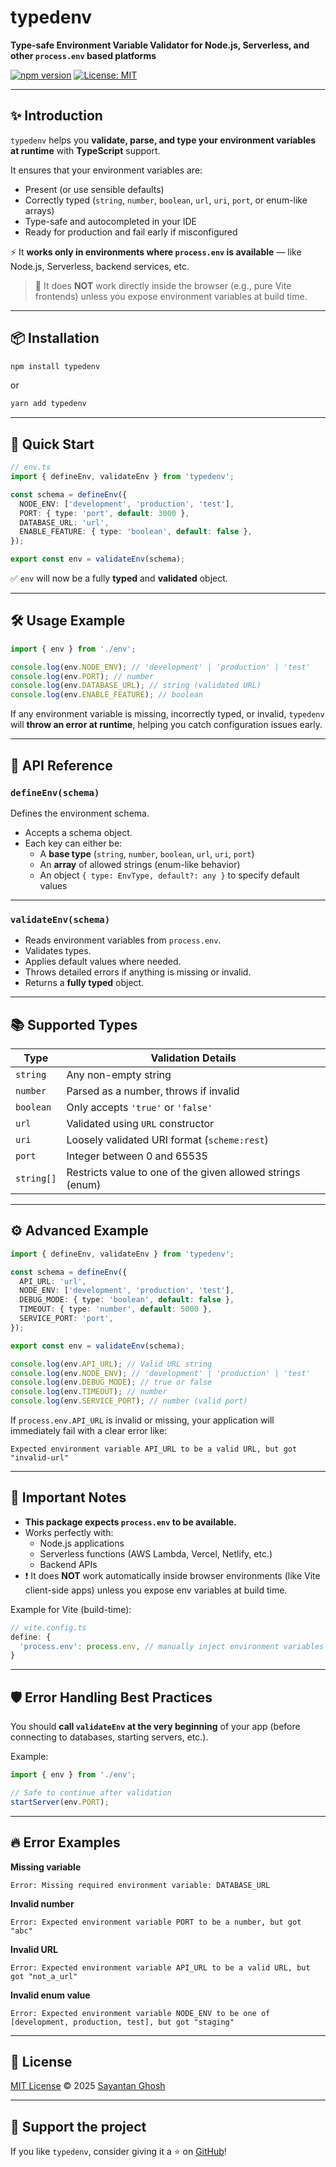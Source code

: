 # typedenv

**Type-safe Environment Variable Validator for Node.js, Serverless, and other `process.env` based platforms**

[![npm version](https://img.shields.io/npm/v/typedenv.svg)](https://www.npmjs.com/package/typedenv)
[![License: MIT](https://img.shields.io/badge/License-MIT-yellow.svg)](./LICENSE)

---

## ✨ Introduction

`typedenv` helps you **validate, parse, and type your environment variables at runtime** with **TypeScript** support.

It ensures that your environment variables are:

- Present (or use sensible defaults)
- Correctly typed (`string`, `number`, `boolean`, `url`, `uri`, `port`, or enum-like arrays)
- Type-safe and autocompleted in your IDE
- Ready for production and fail early if misconfigured

⚡ It **works only in environments where `process.env` is available** — like Node.js, Serverless, backend services, etc.

> 🛑 It does **NOT** work directly inside the browser (e.g., pure Vite frontends) unless you expose environment variables at build time.

---

## 📦 Installation

```bash
npm install typedenv
```

or

```bash
yarn add typedenv
```

---

## 🚀 Quick Start

```ts
// env.ts
import { defineEnv, validateEnv } from 'typedenv';

const schema = defineEnv({
  NODE_ENV: ['development', 'production', 'test'],
  PORT: { type: 'port', default: 3000 },
  DATABASE_URL: 'url',
  ENABLE_FEATURE: { type: 'boolean', default: false },
});

export const env = validateEnv(schema);
```

✅ `env` will now be a fully **typed** and **validated** object.

---

## 🛠 Usage Example

```ts
import { env } from './env';

console.log(env.NODE_ENV); // 'development' | 'production' | 'test'
console.log(env.PORT); // number
console.log(env.DATABASE_URL); // string (validated URL)
console.log(env.ENABLE_FEATURE); // boolean
```

If any environment variable is missing, incorrectly typed, or invalid, `typedenv` will **throw an error at runtime**, helping you catch configuration issues early.

---

## 📑 API Reference

### `defineEnv(schema)`

Defines the environment schema.

- Accepts a schema object.
- Each key can either be:
  - A **base type** (`string`, `number`, `boolean`, `url`, `uri`, `port`)
  - An **array** of allowed strings (enum-like behavior)
  - An object `{ type: EnvType, default?: any }` to specify default values

---

### `validateEnv(schema)`

- Reads environment variables from `process.env`.
- Validates types.
- Applies default values where needed.
- Throws detailed errors if anything is missing or invalid.
- Returns a **fully typed** object.

---

## 📚 Supported Types

| Type       | Validation Details                                         |
| ---------- | ---------------------------------------------------------- |
| `string`   | Any non-empty string                                       |
| `number`   | Parsed as a number, throws if invalid                      |
| `boolean`  | Only accepts `'true'` or `'false'`                         |
| `url`      | Validated using `URL` constructor                          |
| `uri`      | Loosely validated URI format (`scheme:rest`)               |
| `port`     | Integer between 0 and 65535                                |
| `string[]` | Restricts value to one of the given allowed strings (enum) |

---

## ⚙️ Advanced Example

```ts
import { defineEnv, validateEnv } from 'typedenv';

const schema = defineEnv({
  API_URL: 'url',
  NODE_ENV: ['development', 'production', 'test'],
  DEBUG_MODE: { type: 'boolean', default: false },
  TIMEOUT: { type: 'number', default: 5000 },
  SERVICE_PORT: 'port',
});

export const env = validateEnv(schema);

console.log(env.API_URL); // Valid URL string
console.log(env.NODE_ENV); // 'development' | 'production' | 'test'
console.log(env.DEBUG_MODE); // true or false
console.log(env.TIMEOUT); // number
console.log(env.SERVICE_PORT); // number (valid port)
```

If `process.env.API_URL` is invalid or missing, your application will immediately fail with a clear error like:

```
Expected environment variable API_URL to be a valid URL, but got "invalid-url"
```

---

## 🧠 Important Notes

- **This package expects `process.env` to be available.**
- Works perfectly with:
  - Node.js applications
  - Serverless functions (AWS Lambda, Vercel, Netlify, etc.)
  - Backend APIs
- ❗ It does **NOT** work automatically inside browser environments (like Vite client-side apps) unless you expose env variables at build time.

Example for Vite (build-time):

```ts
// vite.config.ts
define: {
  'process.env': process.env, // manually inject environment variables
}
```

---

## 🛡️ Error Handling Best Practices

You should **call `validateEnv` at the very beginning** of your app (before connecting to databases, starting servers, etc.).

Example:

```ts
import { env } from './env';

// Safe to continue after validation
startServer(env.PORT);
```

---

## 🔥 Error Examples

**Missing variable**

```
Error: Missing required environment variable: DATABASE_URL
```

**Invalid number**

```
Error: Expected environment variable PORT to be a number, but got "abc"
```

**Invalid URL**

```
Error: Expected environment variable API_URL to be a valid URL, but got "not_a_url"
```

**Invalid enum value**

```
Error: Expected environment variable NODE_ENV to be one of [development, production, test], but got "staging"
```

---

## 📜 License

[MIT License](./LICENSE) © 2025 [Sayantan Ghosh](mailto:gsayantan01@gmail.com)

---

## 🌟 Support the project

If you like `typedenv`, consider giving it a ⭐ on [GitHub](https://github.com/werfree/typedenv)!
